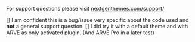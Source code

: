 For support questions please visit [nextgenthemes.com/support/](https://nextgenthemes.com/support/)

[] I am confident this is a bug/issue very specific about the code used and **not** a general support question.
[] I did try it with a default theme and with ARVE as only activated plugin. (And ARVE Pro in a later test)
